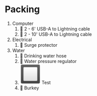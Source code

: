 # Packing

1. Computer
    1. :black_square_button: 2 -  6' USB-A to Lightning cable
    1. :black_square_button: 2 - 10' USB-A to Lightning cable
1. Electrical
    1. :black_square_button: Surge protector
1. Water
    1. :black_square_button: Drinking water hose
    1. :black_square_button: Water pressure regulator
    1. ![check](img/checkbox.png) Test
    1. :black_square_button: Burkey

